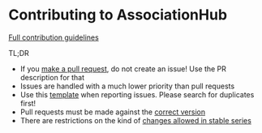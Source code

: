 
Contributing to AssociationHub
====================

[Full contribution guidelines](https://github.com/)

TL;DR

* If you [make a pull request](https://github.com/vapeasnl),
  do not create an issue! Use the PR description for that
* Issues are handled with a much lower priority than pull requests
* Use this [template](https://github.com/vapeasnl/.github/blob/main/.github/ISSUE_TEMPLATE.md)
  when reporting issues. Please search for duplicates first!
* Pull requests must be made against the [correct version](https://github.com/vapeasnl)
* There are restrictions on the kind of [changes allowed in stable series](https://github.com/)
